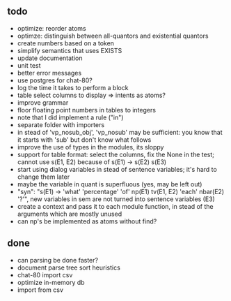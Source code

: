 ## todo

* optimize: reorder atoms
* optimze: distinguish between all-quantors and existential quantors
* create numbers based on a token
* simplify semantics that uses EXISTS
* update documentation
* unit test
* better error messages
* use postgres for chat-80?
* log the time it takes to perform a block
* table select columns to display => intents as atoms?
* improve grammar
* floor floating point numbers in tables to integers
* note that I did implement a rule ("in")
* separate folder with importers
* in stead of 'vp_nosub_obj', 'vp_nosub' may be sufficient: you know that it starts with 'sub' but don't know what follows
* improve the use of types in the modules, its sloppy
* support for table format: select the columns, fix the None in the test; cannot use s(E1, E2) because of s(E1) -> s(E2) s(E3)
* start using dialog variables in stead of sentence variables; it's hard to change them later
* maybe the variable in quant is superfluous (yes, may be left out)
* "syn": "s(E1) -> 'what' 'percentage' 'of' np(E1) tv(E1, E2) 'each' nbar(E2) '?'",  new variables in sem are not turned into sentence variables (E3)
* create a context and pass it to each module function, in stead of the arguments which are mostly unused
* can np's be implemented as atoms without find?

## done

* can parsing be done faster?
* document parse tree sort heuristics
* chat-80 import csv
* optimize in-memory db
* import from csv
